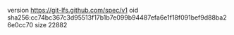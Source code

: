 version https://git-lfs.github.com/spec/v1
oid sha256:cc74bc367c3d95513f17b1b7e099b94487efa6e1f18f091bef9d88ba26e0cc70
size 22882
